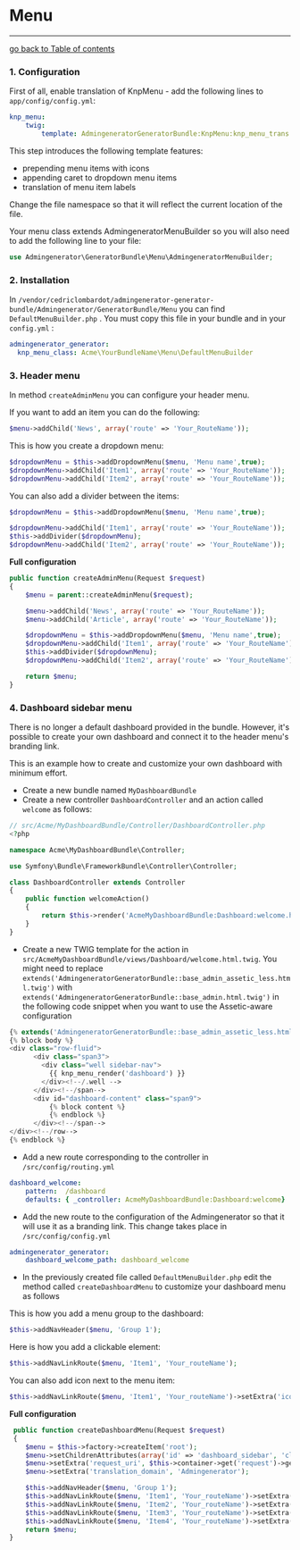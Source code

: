 # Menu
---------------------------------------

[go back to Table of contents][back-to-index]

[back-to-index]: https://github.com/symfony2admingenerator/AdmingeneratorGeneratorBundle/blob/master/Resources/doc/documentation.md#7-cookbook

### 1. Configuration

First of all, enable translation of KnpMenu - add the following lines to `app/config/config.yml`:

```yaml
knp_menu:
    twig:
        template: AdmingeneratorGeneratorBundle:KnpMenu:knp_menu_trans.html.twig
```

This step introduces the following template features: 

* prepending menu items with icons
* appending caret to dropdown menu items
* translation of menu item labels

Change the file namespace so that it will reflect the current location of the file.

Your menu class extends AdmingeneratorMenuBuilder so you will also need to add the following line to your file:

```php
use Admingenerator\GeneratorBundle\Menu\AdmingeneratorMenuBuilder;
```

### 2. Installation

In `/vendor/cedriclombardot/admingenerator-generator-bundle/Admingenerator/GeneratorBundle/Menu` you can find  `DefaultMenuBuilder.php` . You must copy this file in your bundle and in your `config.yml` :
```yaml
admingenerator_generator:
  knp_menu_class: Acme\YourBundleName\Menu\DefaultMenuBuilder
```

### 3. Header menu

In method `createAdminMenu` you can configure your header menu.

If you want to add an item you can do the following:

```php
$menu->addChild('News', array('route' => 'Your_RouteName'));
```

This is how you create a dropdown menu: 

```php
$dropdownMenu = $this->addDropdownMenu($menu, 'Menu name',true);
$dropdownMenu->addChild('Item1', array('route' => 'Your_RouteName'));
$dropdownMenu->addChild('Item2', array('route' => 'Your_RouteName'));
```
You can also add a divider between the items:

```php
$dropdownMenu = $this->addDropdownMenu($menu, 'Menu name',true);

$dropdownMenu->addChild('Item1', array('route' => 'Your_RouteName'));
$this->addDivider($dropdownMenu);
$dropdownMenu->addChild('Item2', array('route' => 'Your_RouteName'));
```

**Full configuration**

```php
public function createAdminMenu(Request $request)
{
    $menu = parent::createAdminMenu($request);

    $menu->addChild('News', array('route' => 'Your_RouteName'));
    $menu->addChild('Article', array('route' => 'Your_RouteName'));

    $dropdownMenu = $this->addDropdownMenu($menu, 'Menu name',true);
    $dropdownMenu->addChild('Item1', array('route' => 'Your_RouteName'));
    $this->addDivider($dropdownMenu);
    $dropdownMenu->addChild('Item2', array('route' => 'Your_RouteName'));

    return $menu;
}
```

### 4. Dashboard sidebar menu

There is no longer a default dashboard provided in the bundle. However, it's possible to create your own dashboard and connect it to the header menu's branding link.

This is an example how to create and customize your own dashboard with minimum effort.

* Create a new bundle named `MyDashboardBundle`
* Create a new controller `DashboardController` and an action called `welcome` as follows: 

```php
// src/Acme/MyDashboardBundle/Controller/DashboardController.php
<?php

namespace Acme\MyDashboardBundle\Controller;

use Symfony\Bundle\FrameworkBundle\Controller\Controller;

class DashboardController extends Controller
{
    public function welcomeAction()
    {
        return $this->render('AcmeMyDashboardBundle:Dashboard:welcome.html.twig', array());
    }
}
```

* Create a new TWIG template for the action in `src/AcmeMyDashboardBundle/views/Dashboard/welcome.html.twig`. You might need to replace `extends('AdmingeneratorGeneratorBundle::base_admin_assetic_less.html.twig')` with `extends('AdmingeneratorGeneratorBundle::base_admin.html.twig')` in the following code snippet when you want to use the Assetic-aware configuration 

```php
{% extends('AdmingeneratorGeneratorBundle::base_admin_assetic_less.html.twig') %}
{% block body %}
<div class="row-fluid">
      <div class="span3">
        <div class="well sidebar-nav">
          {{ knp_menu_render('dashboard') }}
        </div><!--/.well -->
      </div><!--/span-->
      <div id="dashboard-content" class="span9">
          {% block content %}
          {% endblock %}
      </div><!--/span-->
</div><!--/row-->
{% endblock %}
```

* Add a new route corresponding to the controller in `/src/config/routing.yml`

```yaml
dashboard_welcome:
    pattern:  /dashboard
    defaults: { _controller: AcmeMyDashboardBundle:Dashboard:welcome}
```

* Add the new route to the configuration of the Admingenerator so that it will use it as a branding link. This change takes place in `/src/config/config.yml`

```yaml
admingenerator_generator:
    dashboard_welcome_path: dashboard_welcome
```

* In the previously created file called `DefaultMenuBuilder.php` edit the method called `createDashboardMenu` to customize your dashboard menu as follows

This is how you add a menu group to the dashboard:

```php
$this->addNavHeader($menu, 'Group 1');
```

Here is how you add a clickable element:

```php
$this->addNavLinkRoute($menu, 'Item1', 'Your_routeName');
```

You can also add icon next to the menu item:

```php
$this->addNavLinkRoute($menu, 'Item1', 'Your_routeName')->setExtra('icon', 'icon-list');
```

**Full configuration**

```php
 public function createDashboardMenu(Request $request)
 {
    $menu = $this->factory->createItem('root');
    $menu->setChildrenAttributes(array('id' => 'dashboard_sidebar', 'class' => 'nav nav-list'));
    $menu->setExtra('request_uri', $this->container->get('request')->getRequestUri());
    $menu->setExtra('translation_domain', 'Admingenerator');

    $this->addNavHeader($menu, 'Group 1');
    $this->addNavLinkRoute($menu, 'Item1', 'Your_routeName')->setExtra('icon', 'icon-list');
    $this->addNavLinkRoute($menu, 'Item2', 'Your_routeName')->setExtra('icon', 'icon-bullhorn');
    $this->addNavLinkRoute($menu, 'Item3', 'Your_routeName')->setExtra('icon', 'icon-filter');
    $this->addNavLinkRoute($menu, 'Item4', 'Your_routeName')->setExtra('icon', 'icon-th-large');
    return $menu;
}
```
